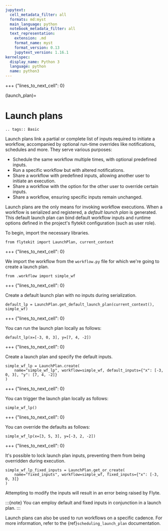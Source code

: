 ```yaml
---
jupytext:
  cell_metadata_filter: all
  formats: md:myst
  main_language: python
  notebook_metadata_filter: all
  text_representation:
    extension: .md
    format_name: myst
    format_version: 0.13
    jupytext_version: 1.16.1
kernelspec:
  display_name: Python 3
  language: python
  name: python3
---
```


+++ {"lines_to_next_cell": 0}

(launch_plan)=

# Launch plans

```{eval-rst}
.. tags:: Basic
```

Launch plans link a partial or complete list of inputs required to initiate a workflow,
accompanied by optional run-time overrides like notifications, schedules and more.
They serve various purposes:

- Schedule the same workflow multiple times, with optional predefined inputs.
- Run a specific workflow but with altered notifications.
- Share a workflow with predefined inputs, allowing another user to initiate an execution.
- Share a workflow with the option for the other user to override certain inputs.
- Share a workflow, ensuring specific inputs remain unchanged.

Launch plans are the only means for invoking workflow executions.
When a workflow is serialized and registered, a _default launch plan_ is generated.
This default launch plan can bind default workflow inputs and runtime options defined
in the project's flytekit configuration (such as user role).

To begin, import the necessary libraries.

```{code-cell}
from flytekit import LaunchPlan, current_context
```

+++ {"lines_to_next_cell": 0}

We import the workflow from the `workflow.py` file for which we're going to create a launch plan.

```{code-cell}
from .workflow import simple_wf
```

+++ {"lines_to_next_cell": 0}

Create a default launch plan with no inputs during serialization.

```{code-cell}
default_lp = LaunchPlan.get_default_launch_plan(current_context(), simple_wf)
```

+++ {"lines_to_next_cell": 0}

You can run the launch plan locally as follows:

```{code-cell}
default_lp(x=[-3, 0, 3], y=[7, 4, -2])
```

+++ {"lines_to_next_cell": 0}

Create a launch plan and specify the default inputs.

```{code-cell}
simple_wf_lp = LaunchPlan.create(
    name="simple_wf_lp", workflow=simple_wf, default_inputs={"x": [-3, 0, 3], "y": [7, 4, -2]}
)
```

+++ {"lines_to_next_cell": 0}

You can trigger the launch plan locally as follows:

```{code-cell}
simple_wf_lp()
```

+++ {"lines_to_next_cell": 0}

You can override the defaults as follows:

```{code-cell}
simple_wf_lp(x=[3, 5, 3], y=[-3, 2, -2])
```

+++ {"lines_to_next_cell": 0}

It's possible to lock launch plan inputs, preventing them from being overridden during execution.

```{code-cell}
simple_wf_lp_fixed_inputs = LaunchPlan.get_or_create(
    name="fixed_inputs", workflow=simple_wf, fixed_inputs={"x": [-3, 0, 3]}
)
```

Attempting to modify the inputs will result in an error being raised by Flyte.

:::{note}
You can employ default and fixed inputs in conjunction in a launch plan.
:::

Launch plans can also be used to run workflows on a specific cadence.
For more information, refer to the {ref}`scheduling_launch_plan` documentation.
